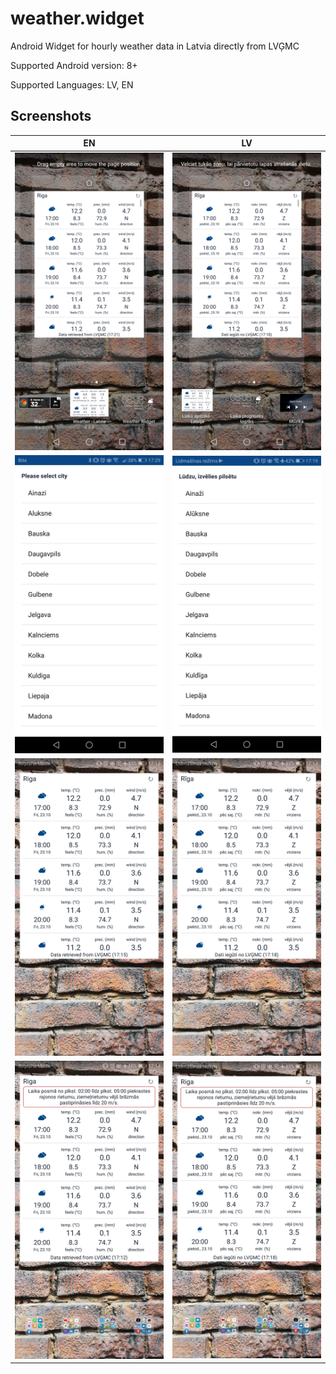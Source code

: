 # weather.widget
Android Widget for hourly weather data in Latvia directly from LVĢMC

Supported Android version: 8+

Supported Languages: LV, EN


## Screenshots
 EN | LV
--- | ---
<img src="https://raw.githubusercontent.com/datukartes/weather.widget/main/docs/assets/screenshot_widget_en_1.jpg" width="300">|<img src="https://raw.githubusercontent.com/datukartes/weather.widget/main/docs/assets/screenshot_widget_lv_1.jpg" width="300">
<img src="https://raw.githubusercontent.com/datukartes/weather.widget/main/docs/assets/screenshot_widget_en_2.jpg" width="300">|<img src="https://raw.githubusercontent.com/datukartes/weather.widget/main/docs/assets/screenshot_widget_lv_2.jpg" width="300">
<img src="https://raw.githubusercontent.com/datukartes/weather.widget/main/docs/assets/screenshot_widget_en_3.jpg" width="300">|<img src="https://raw.githubusercontent.com/datukartes/weather.widget/main/docs/assets/screenshot_widget_lv_3.jpg" width="300">
<img src="https://raw.githubusercontent.com/datukartes/weather.widget/main/docs/assets/screenshot_widget_en_4.jpg" width="300">|<img src="https://raw.githubusercontent.com/datukartes/weather.widget/main/docs/assets/screenshot_widget_lv_4.jpg" width="300">
